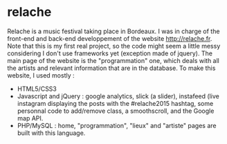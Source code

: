 # relache
Relache is a music festival taking place in Bordeaux. I was in charge of the front-end and back-end developpement of the website http://relache.fr. 
Note that this is my first real project, so the code might seem a little messy considering I don't use frameworks yet (exception made of jquery).
The main page of the website is the "programmation" one, which deals with all the artists and relevant information that are in the database. 
To make this website, I used mostly :
- HTML5/CSS3
- Javascript and jQuery : google analytics, slick (a slider), instafeed (live instagram displaying the posts with the #relache2015 hashtag, some personnal code to add/remove class, a smoothscroll, and the Google map API.
- PHP/MySQL : home, "programmation", "lieux" and "artiste" pages are built with this language.
